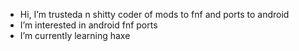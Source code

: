 -  Hi, I’m trusteda n shitty coder of mods to fnf and ports to android
-  I’m interested in android fnf ports
-  I’m currently learning haxe
